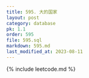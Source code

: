 ```yaml
---
title: 595. 大的国家
layout: post
category: database
pk: 1.1
order: 595
file: 595.sql
markdown: 595.md
last_modified_at: 2023-08-11
---
```


{% include leetcode.md %}
